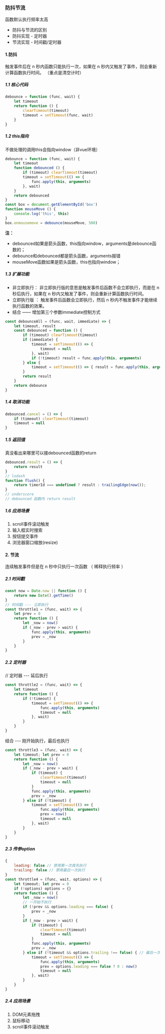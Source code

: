 ### 防抖节流

函数默认执行频率太高
- 防抖与节流的区别
- 防抖实现 - 定时器
- 节流实现 - 时间戳/定时器

#### 1.防抖

触发事件后在 n 秒内函数只能执行一次，如果在 n 秒内又触发了事件，则会重新计算函数执行时间。 （重点是清空计时）

##### 1.1 核心代码

```javascript
debounce = function (func, wait) {
    let timeout
    return function () {
        clearTimeout(timeout)
        timeout = setTimeout(func, wait)
    }
}
```
##### 1.2 this指向

不做处理的调用this会指向window（非vue环境）
```javascript
debounce = function (func, wait) {
    let timeout
    function debounced () {
        if (timeout) clearTimeout(timeout)
        timeout = setTimeout(() => {
            func.apply(this, arguments)
        }, wait)
    }
    return debounced
}
const box = document.getElementById('box')
function mouseMove () {
    console.log('this', this)
}
box.onmousemove = debounce(mouseMove, 500)
```
**注：**
- debounced如果是箭头函数，this指向window，arguments是debounce函数的；
- debounce和debounced都是箭头函数，arguments报错
- mouseMove函数如果是箭头函数，this也指向window；

##### 1.3 扩展功能
- 非立即执行： 非立即执行版的意思是触发事件后函数不会立即执行，而是在 n 秒后执行，如果在 n 秒内又触发了事件，则会重新计算函数执行时间。
- 立即执行版 ： 触发事件后函数会立即执行，然后 n 秒内不触发事件才能继续执行函数的效果。
- 结合 —— 增加第三个参数immediate控制方式

```javascript
const debounceAll = (func, wait, immediate) => { 
    let timeout, result 
    const debounced = function () { 
        if (timeout) clearTimeout(timeout) 
        if (immediate) { 
            timeout = setTimeout(() => { 
                timeout = null 
            }, wait) 
            if (!timeout) result = func.apply(this, arguments) 
        } else { 
            timeout = setTimeout(() => { result = func.apply(this, arguments) }, wait) 
        } 
        return result 
    } 
    return debounce 
}
```

##### 1.4 取消功能
```javascript
debounced.cancel = () => {
    if (timeout) clearTimeout(timeout)
    timeout = null
}
```

##### 1.5 返回值
真没看出来哪里可以接debounced函数的return
```javascript
debounced.result = () => {
    return result
}
// lodash 
function flush() {
    return timerId === undefined ? result : trailingEdge(now());
}
// underscore
// debounced 函数内 return result
```

##### 1.6 应用场景
1. scroll事件滚动触发
2. 输入框实时搜索
3. 按钮提交事件
4. 浏览器窗口缩放(resize)

#### 2. 节流
连续触发事件但是在 n 秒中只执行一次函数 （ 稀释执行频率 ）
##### 2.1 时间戳
```javascript
const now = Date.now || function () {
    return new Date().getTime()
}
// 时间戳 --- 立即执行
const throttle1 = (func, wait) => {
    let prev = 0
    return function () {
        let _now = now()
        if (_now - prev > wait) {
            func.apply(this, arguments)
            prev = _now
        }
    }
}
```
##### 2.2 定时器
// 定时器 --- 延后执行
```javascript
const throttle2 = (func, wait) => {
    let timeout
    return function () {
        if (!timeout) {
            timeout = setTimeout(() => {
                func.apply(this, arguments)
                timeout = null
            }, wait)
        }
    }
}
```
结合 --- 刚开始执行，最后也执行
```javascript
const throttle3 = (func, wait) => {
    let timeout; let prev = 0
    return function () {
        let _now = now()
        if (_now - prev > wait) {
            if (timeout) {
                clearTimeout(timeout)
                timeout = null
            }
            func.apply(this, arguments)
            prev = _now
        } else if (!timeout) {
            timeout = setTimeout(() => {
                func.apply(this, arguments)
                prev = now()
                timeout = null
            }, wait)
        }
    }
}
```
##### 2.3 传参option
```javascript
{
    leading: false // 禁用第一次首先执行
    trailing: false // 禁用最后一次执行
}
const throttle4 = (func, wait, options) => {
    let timeout; let prev = 0
    if (!options) options = {}
    return function () {
        let _now = now()
        // 一开始不执行
        if (!prev && options.leading === false) {
            prev = _now
        }
        if (_now - prev > wait) {
            if (timeout) {
                clearTimeout(timeout)
                timeout = null
            }
            func.apply(this, arguments)
            prev = _now
        } else if (!timeout && options.trailing !== false) { // 最后一次不执行
            timeout = setTimeout(() => {
                func.apply(this, arguments)
                prev = options.leading === false ? 0 : now()
                timeout = null
            }, wait)
        }
    }
}
```
##### 2.4 应用场景
1. DOM元素拖拽
2. 鼠标移动
3. scroll事件滚动触发